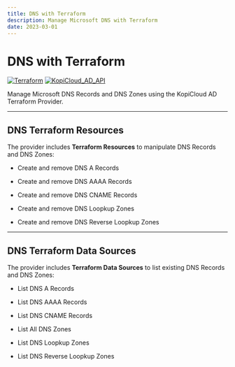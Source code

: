 ```yaml
---
title: DNS with Terraform
description: Manage Microsoft DNS with Terraform
date: 2023-03-01
---
```


# DNS with Terraform
[![Terraform](https://img.shields.io/badge/terraform-v1.3+-blue.svg)](https://www.terraform.io/downloads.html) [![KopiCloud_AD_API](https://img.shields.io/badge/kopiCloud_ad-v1.0+-blueviolet.svg)](https://www.kopicloud-ad-api.com)

Manage Microsoft DNS Records and DNS Zones using the KopiCloud AD Terraform Provider.

----

## DNS Terraform Resources

The provider includes **Terraform Resources** to manipulate DNS Records and DNS Zones:

- Create and remove DNS A Records

- Create and remove DNS AAAA Records

- Create and remove DNS CNAME Records

- Create and remove DNS Loopkup Zones

- Create and remove DNS Reverse Loopkup Zones

----

## DNS Terraform Data Sources

The provider includes **Terraform Data Sources** to list existing DNS Records and DNS Zones:

- List DNS A Records

- List DNS AAAA Records

- List DNS CNAME Records

- List All DNS Zones

- List DNS Loopkup Zones

- List DNS Reverse Loopkup Zones
